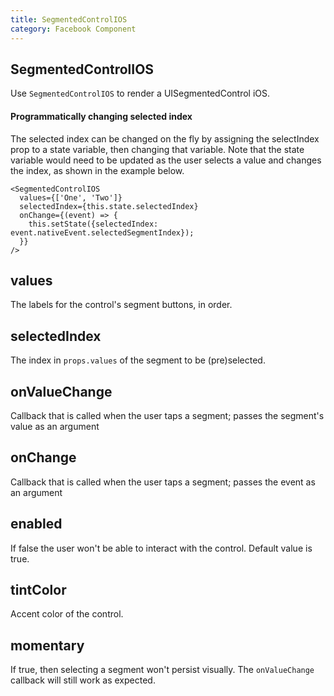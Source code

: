 ```yaml
---
title: SegmentedControlIOS
category: Facebook Component
---
```

<!-- Generated by documentation.js. Update this documentation by updating the source code. -->

## SegmentedControlIOS

Use `SegmentedControlIOS` to render a UISegmentedControl iOS.

#### Programmatically changing selected index

The selected index can be changed on the fly by assigning the
selectIndex prop to a state variable, then changing that variable.
Note that the state variable would need to be updated as the user
selects a value and changes the index, as shown in the example below.

    <SegmentedControlIOS
      values={['One', 'Two']}
      selectedIndex={this.state.selectedIndex}
      onChange={(event) => {
        this.setState({selectedIndex: event.nativeEvent.selectedSegmentIndex});
      }}
    />

## values

The labels for the control's segment buttons, in order.

## selectedIndex

The index in `props.values` of the segment to be (pre)selected.

## onValueChange

Callback that is called when the user taps a segment;
passes the segment's value as an argument

## onChange

Callback that is called when the user taps a segment;
passes the event as an argument

## enabled

If false the user won't be able to interact with the control.
Default value is true.

## tintColor

Accent color of the control.

## momentary

If true, then selecting a segment won't persist visually.
The `onValueChange` callback will still work as expected.

